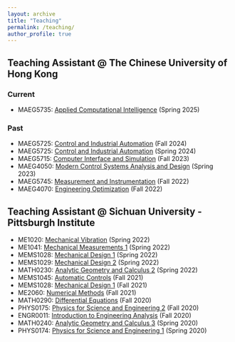 ```yaml
---
layout: archive
title: "Teaching"
permalink: /teaching/
author_profile: true
---
```


## Teaching Assistant @ The Chinese University of Hong Kong

<!-- ## Current -->

### Current
- MAEG5735: [Applied Computational Intelligence](http://Liuchao-JIN.github.io/files/teaching/2025S_MAEG5735.pdf) (Spring 2025)

### Past
- MAEG5725: [Control and Industrial Automation](http://Liuchao-JIN.github.io/files/teaching/2024F_MAEG5725.pdf) (Fall 2024)
- MAEG5725: [Control and Industrial Automation](http://Liuchao-JIN.github.io/files/teaching/2024S_MAEG5725.pdf) (Spring 2024)
- MAEG5715: [Computer Interface and Simulation](http://Liuchao-JIN.github.io/files/teaching/2023F_MAEG5715.pdf) (Fall 2023)
- MAEG4050: [Modern Control Systems Analysis and Design](http://Liuchao-JIN.github.io/files/teaching/2023S_MAEG4050.pdf) (Spring 2023)
- MAEG5745: [Measurement and Instrumentation](http://Liuchao-JIN.github.io/files/teaching/2022F_MAEG5745.pdf) (Fall 2022)
- MAEG4070: [Engineering Optimization](http://Liuchao-JIN.github.io/files/teaching/2022F_MAEG4070.pdf) (Fall 2022)

<!-- ## Past -->

<!-- <br/> -->

## Teaching Assistant @ Sichuan University - Pittsburgh Institute
- ME1020: [Mechanical Vibration](http://Liuchao-JIN.github.io/files/teaching/2022S_ME1020.pdf) (Spring 2022)
- ME1041: [Mechanical Measurements 1](http://Liuchao-JIN.github.io/files/teaching/2022S_ME1041.pdf) (Spring 2022)
- MEMS1028: [Mechanical Design 1](http://Liuchao-JIN.github.io/files/teaching/2022S_MEMS1028.pdf) (Spring 2022)
- MEMS1029: [Mechanical Design 2](http://Liuchao-JIN.github.io/files/teaching/2022S_MEMS1029.pdf) (Spring 2022)
- MATH0230: [Analytic Geometry and Calculus 2](http://Liuchao-JIN.github.io/files/teaching/2022S_MATH0230.pdf) (Spring 2022)
- MEMS1045: [Automatic Controls](http://Liuchao-JIN.github.io/files/teaching/2021F_MEMS1045.pdf) (Fall 2021)
- MEMS1028: [Mechanical Design 1](http://Liuchao-JIN.github.io/files/teaching/2021F_MEMS1028.pdf) (Fall 2021)
- ME2060: [Numerical Methods](http://Liuchao-JIN.github.io/files/teaching/2021F_ME2060.pdf) (Fall 2021)
- MATH0290: [Differential Equations](http://Liuchao-JIN.github.io/files/teaching/2020F_MATH0290.pdf) (Fall 2020)
- PHYS0175: [Physics for Science and Engineering 2](http://Liuchao-JIN.github.io/files/teaching/2020F_PHYS0175.pdf) (Fall 2020)
- ENGR0011: [Introduction to Engineering Analysis](http://Liuchao-JIN.github.io/files/teaching/2020F_ENGR0011.pdf) (Fall 2020)
- MATH0240: [Analytic Geometry and Calculus 3](http://Liuchao-JIN.github.io/files/teaching/2020S_MATH0240.pdf) (Spring 2020)
- PHYS0174: [Physics for Science and Engineering 1](http://Liuchao-JIN.github.io/files/teaching/2020S_PHYS0174.pdf) (Spring 2020)
